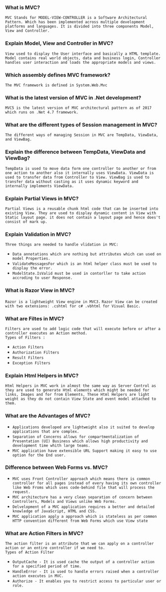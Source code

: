 ### What is MVC?
`MVC Stands for MODEL-VIEW-CONTROLLER is a Software Architectural Pattern. Which has been implemented across multiple development platforms and languages. It is divided into three components Model, View and Controller.`

### Explain Model, View and Controller in MVC?
`View used to display the User interface and basically a HTML template. Model contains real world objects, data and business login, Controller handles user interaction and loads the appropriate models and views.`

### Which assembly defines MVC framework?
`The MVC framework is defined in System.Web.Mvc`

### What is the latest version of MVC in .Net development?
`MVC5 is the latest version of MVC architectural pattern as of 2017 which runs on .Net 4.7 framework.`

### What are the different types of Session management in MVC?
`The different ways of managing Session in MVC are TempData, ViewData, and ViewBag.`

### Explain the difference between TempData, ViewData and ViewBag?
`TempData is used to move data form one controller to another or from one action to another also it internally uses ViewData. ViewData is used to transfer data from Controller to View. ViewBag is used to transfer data without casting as it uses dynamic keyword and internally implements ViewData.`

### Explain Partial Views in MVC?
`Partial Views is a reusable chunk html code that can be inserted into existing View. They are used to display dynamic content in View with Static layout page. it does not contain a layout page and hence does't consist of mark up.`

### Explain Validation in MVC?
`Three things are needed to handle vlidation in MVC:`
- `Data annotations which are nothing but attributes which can used on model Properties.`
- `ValidateMessagesFor which is an html helper class must be used to display the error.`
- `ModelState.IsValid must be used in contorller to take action accroding to user Response.`

### What is Razor View in MVC?
`Razor is a lightweight View engine in MVC3.`
`Razor View can be created with two extensions: .cshtml for c# .vbhtml for Visual Basic.`

### What are Filtes in MVC?
`Filters are used to add logic code that will execute before or after a controller executes an Action method.`</br>
`Types of Filters :`
- `Action Filters`
- `Authorization Filters`
- `Result Filters`
- `Exception Filters`

### Explain Html Helpers in MVC?
`Html Helpers in MVC work in almost the same way as Server Control as they are used to generate Html elements which might be needed for links, Images and for from Elements, These Html Helpers are light weight as they do not contain View State and event model attached to them.`

### What are the Advantages of MVC?
- `Applications developed are lightweight also it suited to develop applications that are complex.`
- `Separation of Concerns allows for compartmentalization of Presentation (UI) Business which allows high productivity and development time whith large teams.`
- `MVC application have extensible URL Support making it easy to use option for the End user.`

### Difference between Web Forms vs. MVC?
- `MVC uses Front Controller approach which means there is common controller for all pages instead of every having its own controller like Web Froms which uses code-behind file that will process the request.`
- `MVC architecture has a very clean separation of concern between Controllers, Models and Views unlike Web Forms.`
- `Delvelopment of a MVC application requires a better and detailed knowledge of JavaScript, HTML and CSS.`
- `MVC application apply a approach which is stateless as per common HTTP convention different from Web Forms which use View state`

### What are Action Filters in MVC?
`The action filter is an attribute that we can apply on a controller action or an entire controller if we need to.`</br>
`Types of Action Filter`
- `OutputCache - It is used cache the output of a controller action for a specified period of time.`
- `HandleError - It is used to handle errors raised when a controller action executes in MVC.`
- `Authorize - It enables you to restrict access to particular user or role.`















